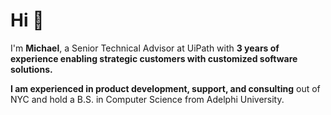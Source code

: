 # Hi 👋

I'm **Michael**, a Senior Technical Advisor at UiPath with **3 years of experience enabling strategic customers with customized software solutions.**

**I am experienced in product development, support, and consulting** out of NYC and hold a B.S. in Computer Science from Adelphi University.
